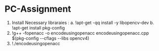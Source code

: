 # PC-Assignment
1. Install Necessary libraraies :
   a. !apt-get -qq install -y libopencv-dev
   b. !apt-get install pkg-config
2. !g++ -fopenacc -o encodeusingopenacc encodeusingopenacc.cpp $(pkg-config --cflags --libs opencv4)
3. !./encodeusingopenacc
